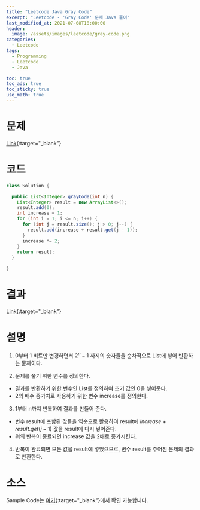 ```yaml
---
title: "Leetcode Java Gray Code"
excerpt: "Leetcode - 'Gray Code' 문제 Java 풀이"
last_modified_at: 2021-07-08T18:00:00
header:
  image: /assets/images/leetcode/gray-code.png
categories:
  - Leetcode
tags:
  - Programming
  - Leetcode
  - Java

toc: true
toc_ads: true
toc_sticky: true
use_math: true
---
```

# 문제
[Link](https://leetcode.com/problems/gray-code/){:target="_blank"}

# 코드
```java
class Solution {

  public List<Integer> grayCode(int n) {
    List<Integer> result = new ArrayList<>();
    result.add(0);
    int increase = 1;
    for (int i = 1; i <= n; i++) {
      for (int j = result.size(); j > 0; j--) {
        result.add(increase + result.get(j - 1));
      }
      increase *= 2;
    }
    return result;
  }

}
```

# 결과
[Link](https://leetcode.com/submissions/detail/519088732/){:target="_blank"}

# 설명
1. 0부터 1 비트만 변경하면서 $2^n - 1$ 까지의 숫자들을 순차적으로 List에 넣어 반환하는 문제이다.

2. 문제를 풀기 위한 변수를 정의한다.
- 결과를 반환하기 위한 변수인 List를 정의하여 초기 값인 0을 넣어준다.
- 2의 배수 증가치로 사용하기 위한 변수 increase를 정의한다.

3. 1부터 n까지 반복하여 결과를 만들어 준다.
- 변수 result에 포함된 값들을 역순으로 활용하여 result에 $increase + result.get(j - 1)$ 값을 result에 다시 넣어준다.
- 위의 반복이 종료되면 increase 값을 2배로 증가시킨다.

4. 반복이 완료되면 모든 값을 result에 넣었으므로, 변수 result를 주어진 문제의 결과로 반환한다.

# 소스
Sample Code는 [여기](https://github.com/GracefulSoul/leetcode/blob/master/src/main/java/gracefulsoul/problems/GrayCode.java){:target="_blank"}에서 확인 가능합니다.
